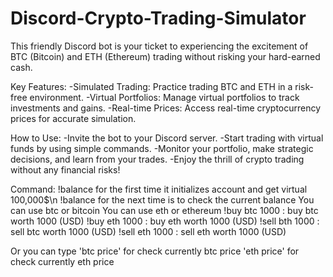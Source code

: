 # Discord-Crypto-Trading-Simulator
 This friendly Discord bot is your ticket to experiencing the excitement of BTC (Bitcoin) and ETH (Ethereum) trading without risking your hard-earned cash.

Key Features:
-Simulated Trading: Practice trading BTC and ETH in a risk-free environment.
-Virtual Portfolios: Manage virtual portfolios to track investments and gains.
-Real-time Prices: Access real-time cryptocurrency prices for accurate simulation.

How to Use:
-Invite the bot to your Discord server.
-Start trading with virtual funds by using simple commands.
-Monitor your portfolio, make strategic decisions, and learn from your trades.
-Enjoy the thrill of crypto trading without any financial risks!

Command:
!balance for the first time it initializes account and get virtual 100,000$\n
!balance for the next time is to check the current balance
You can use btc or bitcoin
You can use eth or ethereum
!buy btc 1000 : buy btc worth 1000 (USD)
!buy eth 1000 : buy eth worth 1000 (USD)
!sell bth 1000 : sell btc worth 1000 (USD)
!sell eth 1000 : sell eth worth 1000 (USD)

Or you can type
'btc price' for check currently btc price
'eth price' for check currently eth price
